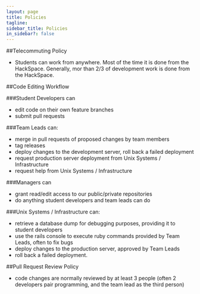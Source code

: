 ```yaml
---
layout: page
title: Policies
tagline:
sidebar_title: Policies
in_sidebar?: false
---
```



##Telecommuting Policy
- Students can work from anywhere. Most of the time it is done from the HackSpace. Generally, mor than 2/3 of development work is done from the HackSpace.

##Code Editing Workflow

###Student Developers can

- edit code on their own feature branches
- submit pull requests

###Team Leads can:

- merge in pull requests of proposed changes by team members
- tag releases
- deploy changes to the development server, roll back a failed deployment
- request production server deployment from Unix Systems / Infrastructure
- request help from Unix Systems / Infrastructure

###Managers can

- grant read/edit access to our public/private repositories
- do anything student developers and team leads can do

###Unix Systems / Infrastructure can:

- retrieve a database dump for debugging purposes, providing it to student developers
- use the rails console to execute ruby commands provided by Team Leads, often to fix bugs
- deploy changes to the production server, approved by Team Leads
- roll back a failed deployment.

##Pull Request Review Policy

- code changes are normally reviewed by at least 3 people (often 2 developers pair programming, and the team lead as the third person)
